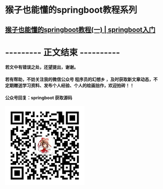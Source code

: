 # 猴子也能懂的springboot教程系列

## [猴子也能懂的springboot教程(一) | springboot入门](https://www.jianshu.com/p/1f7749e51d7b)


# --------- 正文结束 ----------
#### 若文中有错误之处，还望提出，谢谢。
#### 若有帮助，不妨关注我的微信公众号 程序员的幻想乡 ，及时获取新文章动态，不定期赠送学习资料、发布个人经验、个人的绘画拙作，欢迎拍砖！！
#### 公众号回复：springboot  获取源码
![程序员的幻想乡.jpg](https://github.com/stephen-gao/image/blob/master/image/wechat.jpg?raw=true)